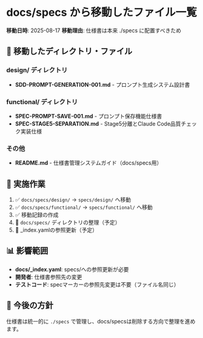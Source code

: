 # docs/specs から移動したファイル一覧

**移動日時**: 2025-08-17
**移動理由**: 仕様書は本来 ./specs に配置すべきため

## 📁 移動したディレクトリ・ファイル

### design/ ディレクトリ
- **SDD-PROMPT-GENERATION-001.md** - プロンプト生成システム設計書

### functional/ ディレクトリ
- **SPEC-PROMPT-SAVE-001.md** - プロンプト保存機能仕様書
- **SPEC-STAGE5-SEPARATION.md** - Stage5分離とClaude Code品質チェック実装仕様

### その他
- **README.md** - 仕様書管理システムガイド（docs/specs用）

## 🔧 実施作業

1. ✅ `docs/specs/design/` → `specs/design/` へ移動
2. ✅ `docs/specs/functional/` → `specs/functional/` へ移動
3. ✅ 移動記録の作成
4. 🔄 `docs/specs/` ディレクトリの整理（予定）
5. 🔄 _index.yamlの参照更新（予定）

## 📊 影響範囲

- **docs/_index.yaml**: specs/への参照更新が必要
- **開発者**: 仕様書参照先の変更
- **テストコード**: specマーカーの参照先変更は不要（ファイル名同じ）

## 🎯 今後の方針

仕様書は統一的に `./specs` で管理し、docs/specsは削除する方向で整理を進めます。
